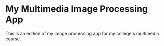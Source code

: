 # My Multimedia Image Processing App
This is an edition of my image processing app for my college's multimedia course.